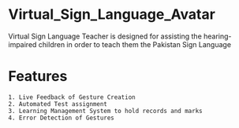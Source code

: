 # Virtual_Sign_Language_Avatar
Virtual Sign Language Teacher is designed for assisting the hearing-impaired children in order to teach them the Pakistan Sign Language

# Features
~~~
1. Live Feedback of Gesture Creation
2. Automated Test assignment
3. Learning Management System to hold records and marks
4. Error Detection of Gestures
~~~


